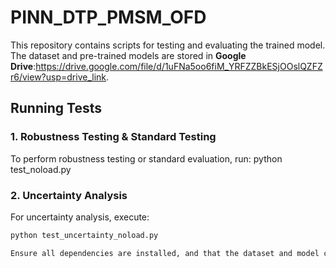 # PINN_DTP_PMSM_OFD

This repository contains scripts for testing and evaluating the trained model.  
The dataset and pre-trained models are stored in **Google Drive**:https://drive.google.com/file/d/1uFNa5oo6fiM_YRFZZBkESjOOslQZFZr6/view?usp=drive_link.  

## Running Tests

### 1. Robustness Testing & Standard Testing
To perform robustness testing or standard evaluation, run:
python test_noload.py

### 2. Uncertainty Analysis  
For uncertainty analysis, execute:
```bash
python test_uncertainty_noload.py

Ensure all dependencies are installed, and that the dataset and model checkpoints are properly linked before execution.
